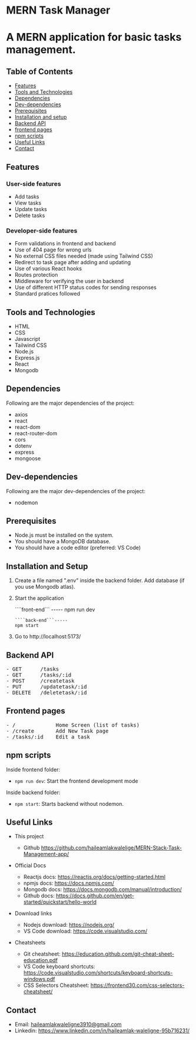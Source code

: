 
# MERN Task Manager

# A MERN application for basic tasks management.

## Table of Contents

- [Features](#features)
- [Tools and Technologies](#tools-and-technologies)
- [Dependencies](#dependencies)
- [Dev-dependencies](#dev-dependencies)
- [Prerequisites](#prerequisites)
- [Installation and setup](#installation-and-setup)
- [Backend API](#backend-api)
- [frontend pages](#frontend-pages)
- [npm scripts](#npm-scripts)
- [Useful Links](#useful-links)
- [Contact](#contact)

## Features

### User-side features

- Add tasks
- View tasks
- Update tasks
- Delete tasks

### Developer-side features


- Form validations in frontend and backend
- Use of 404 page for wrong urls
- No external CSS files needed (made using Tailwind CSS)
- Redirect to task page after adding and updating
- Use of various React hooks
- Routes protection
- Middleware for verifying the user in backend
- Use of different HTTP status codes for sending responses
- Standard pratices followed

## Tools and Technologies

- HTML
- CSS
- Javascript
- Tailwind CSS
- Node.js
- Express.js
- React
- Mongodb

## Dependencies

Following are the major dependencies of the project:

- axios
- react
- react-dom
- react-router-dom
- cors
- dotenv
- express
- mongoose

## Dev-dependencies

Following are the major dev-dependencies of the project:

- nodemon


## Prerequisites

- Node.js must be installed on the system.
- You should have a MongoDB database.
- You should have a code editor (preferred: VS Code)

## Installation and Setup

1. Create a file named ".env" inside the backend folder. Add database (if you use Mongodb atlas).

2. Start the application
       
   ````front-end``` -----
   npm run dev
   ```
   ````back-end```-----
   npm start

4. Go to http://localhost:5173/

## Backend API

<pre>
- GET      /tasks
- GET      /tasks/:id
- POST     /createtask
- PUT      /updatetask/:id
- DELETE   /deletetask/:id
</pre>

## Frontend pages

<pre>
- /             Home Screen (list of tasks)
- /create       Add New Task page                  
- /tasks/:id    Edit a task
</pre>

## npm scripts

Inside frontend folder:
- `npm run dev`: Start the frontend development mode


Inside backend folder:
- `npm start`: Starts backend without nodemon.

## Useful Links

- This project

  - Github https://github.com/haileamlakwalelige/MERN-Stack-Task-Management-app/

- Official Docs

  - Reactjs docs: https://reactjs.org/docs/getting-started.html
  - npmjs docs: https://docs.npmjs.com/
  - Mongodb docs: https://docs.mongodb.com/manual/introduction/
  - Github docs: https://docs.github.com/en/get-started/quickstart/hello-world


- Download links

  - Nodejs download: https://nodejs.org/
  - VS Code download: https://code.visualstudio.com/

- Cheatsheets
  - Git cheatsheet: https://education.github.com/git-cheat-sheet-education.pdf
  - VS Code keyboard shortcuts: https://code.visualstudio.com/shortcuts/keyboard-shortcuts-windows.pdf
  - CSS Selectors Cheatsheet: https://frontend30.com/css-selectors-cheatsheet/

## Contact

- Email: haileamlakwaleligne3910@gmail.com
- Linkedin: https://www.linkedin.com/in/haileamlak-waleligne-95b716231/
